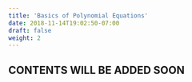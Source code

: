 ```yaml
---
title: 'Basics of Polynomial Equations'
date: 2018-11-14T19:02:50-07:00
draft: false
weight: 2
---
```

## CONTENTS WILL BE ADDED SOON